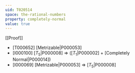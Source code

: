 ```yaml
---
uid: T020514
space: the-rational-numbers
property: completely-normal
value: true
---
```

[[Proof]]

* [T000652] [Metrizable|P000053]
* [I000100] [$T_5$|P000008] => ([$T_1$|P000002] + [Completely Normal|P000014])
* [I000069] [Metrizable|P000053] => [$T_5$|P000008]

